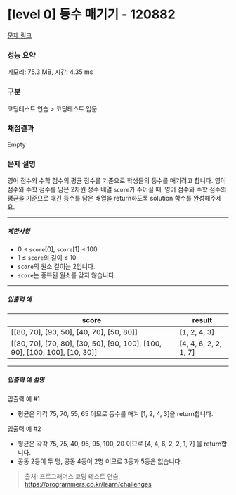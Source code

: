 # [level 0] 등수 매기기 - 120882 

[문제 링크](https://school.programmers.co.kr/learn/courses/30/lessons/120882) 

### 성능 요약

메모리: 75.3 MB, 시간: 4.35 ms

### 구분

코딩테스트 연습 > 코딩테스트 입문

### 채점결과

Empty

### 문제 설명

<p>영어 점수와 수학 점수의 평균 점수를 기준으로 학생들의 등수를 매기려고 합니다. 영어 점수와 수학 점수를 담은 2차원 정수 배열 <code>score</code>가 주어질 때, 영어 점수와 수학 점수의 평균을 기준으로 매긴 등수를 담은 배열을 return하도록 solution 함수를 완성해주세요.</p>

<hr>

<h5>제한사항</h5>

<ul>
<li>0 ≤ <code>score</code>[0], <code>score</code>[1] ≤ 100</li>
<li>1 ≤ <code>score</code>의 길이 ≤ 10</li>
<li><code>score</code>의 원소 길이는 2입니다.</li>
<li><code>score</code>는 중복된 원소를 갖지 않습니다.</li>
</ul>

<hr>

<h5>입출력 예</h5>
<table class="table">
        <thead><tr>
<th>score</th>
<th>result</th>
</tr>
</thead>
        <tbody><tr>
<td>[[80, 70], [90, 50], [40, 70], [50, 80]]</td>
<td>[1, 2, 4, 3]</td>
</tr>
<tr>
<td>[[80, 70], [70, 80], [30, 50], [90, 100], [100, 90], [100, 100], [10, 30]]</td>
<td>[4, 4, 6, 2, 2, 1, 7]</td>
</tr>
</tbody>
      </table>
<hr>

<h5>입출력 예 설명</h5>

<p>입출력 예 #1</p>

<ul>
<li>평균은 각각 75, 70, 55, 65 이므로 등수를 매겨 [1, 2, 4, 3]을 return합니다.</li>
</ul>

<p>입출력 예 #2</p>

<ul>
<li>평균은 각각 75, 75, 40, 95, 95, 100, 20 이므로 [4, 4, 6, 2, 2, 1, 7] 을 return합니다.</li>
<li>공동 2등이 두 명, 공동 4등이 2명 이므로 3등과 5등은 없습니다.</li>
</ul>


> 출처: 프로그래머스 코딩 테스트 연습, https://programmers.co.kr/learn/challenges